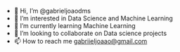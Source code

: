 - 👋 Hi, I’m @gabrieljoaodms
- 👀 I’m interested in Data Science and Machine Learning
- 🌱 I’m currently learning Machine Learning 
- 💞️ I’m looking to collaborate on Data science projects
- 📫 How to reach me gabriieljoaao@gmail.com

<!---
gabrieljoaodms/gabrieljoaodms is a ✨ special ✨ repository because its `README.md` (this file) appears on your GitHub profile.
You can click the Preview link to take a look at your changes.
--->

